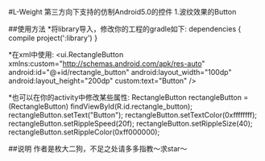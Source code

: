 #L-Weight
  第三方向下支持的仿制Android5.0的控件
  1.波纹效果的Button

##使用方法
  *将library导入，修改你的工程的gradle如下:
    dependencies {
      compile project(':library')
  }
  
  *在xml中使用:
     <ui.RectangleButton xmlns:custom="http://schemas.android.com/apk/res-auto"
        android:id="@+id/rectangle_button"
        android:layout_width="100dp"
        android:layout_height="200dp"
        custom:text="Button" />
        
  *也可以在你的activity中修改某些属性:
        RectangleButton rectangleButton = (RectangleButton) findViewById(R.id.rectangle_button);
        rectangleButton.setText("Button");
        rectangleButton.setTextColor(0xffffffff);
        rectangleButton.setRippleSpeed(20f);
        rectangleButton.setRippleSize(40);
        rectangleButton.setRippleColor(0xff000000);

##说明
  作者是枚大二狗，不足之处请多多指教～求star～
